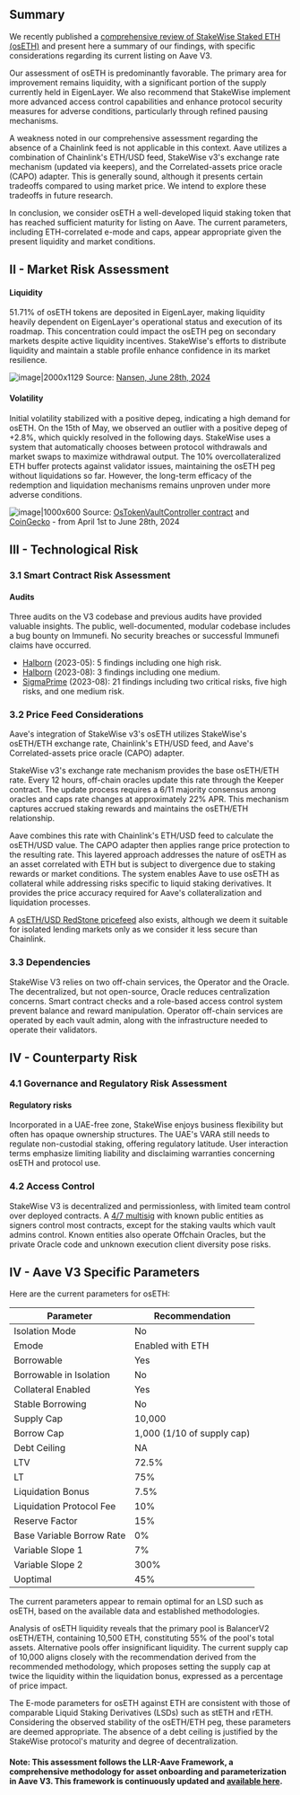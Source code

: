 ## Summary

We recently published a [comprehensive review of StakeWise Staked ETH (osETH)](https://www.llamarisk.com/research/collateral-risk-oseth) and present here a summary of our findings, with specific considerations regarding its current listing on Aave V3.

Our assessment of osETH is predominantly favorable. The primary area for improvement remains liquidity, with a significant portion of the supply currently held in EigenLayer. We also recommend that StakeWise implement more advanced access control capabilities and enhance protocol security measures for adverse conditions, particularly through refined pausing mechanisms.

A weakness noted in our comprehensive assessment regarding the absence of a Chainlink feed is not applicable in this context. Aave utilizes a combination of Chainlink's ETH/USD feed, StakeWise v3's exchange rate mechanism (updated via keepers), and the Correlated-assets price oracle (CAPO) adapter. This is generally sound, although it presents certain tradeoffs compared to using market price. We intend to explore these tradeoffs in future research.

In conclusion, we consider osETH a well-developed liquid staking token that has reached sufficient maturity for listing on Aave. The current parameters, including ETH-correlated e-mode and caps, appear appropriate given the present liquidity and market conditions.

## II - Market Risk Assessment

#### Liquidity

51.71% of osETH tokens are deposited in EigenLayer, making liquidity heavily dependent on EigenLayer's operational status and execution of its roadmap. This concentration could impact the osETH peg on secondary markets despite active liquidity incentives. StakeWise's efforts to distribute liquidity and maintain a stable profile enhance confidence in its market resilience.

![image|2000x1129](upload://othy5MqFBatMDj5SdP0AyDyxzAN.png)
Source: [Nansen, June 28th, 2024](https://app.nansen.ai/token-god-mode?tokenAddress=0xf1c9acdc66974dfb6decb12aa385b9cd01190e38&chain=ethereum&tab=token-distribution)

#### Volatility

Initial volatility stabilized with a positive depeg, indicating a high demand for osETH. On the 15th of May, we observed an outlier with a positive depeg of +2.8%, which quickly resolved in the following days. StakeWise uses a system that automatically chooses between protocol withdrawals and market swaps to maximize withdrawal output. The 10% overcollateralized ETH buffer protects against validator issues, maintaining the osETH peg without liquidations so far. However, the long-term efficacy of the redemption and liquidation mechanisms remains unproven under more adverse conditions.

![image|1000x600](upload://d7CCG2Jg3Tdn1u1wU0h8XAq6DmP.png)
Source: [OsTokenVaultController contract](https://etherscan.io/address/0x2A261e60FB14586B474C208b1B7AC6D0f5000306#code) and [CoinGecko](https://www.coingecko.com/en/coins/stakewise-staked-eth/historical_data) - from April 1st to June 28th, 2024

## III - Technological Risk

### 3.1 Smart Contract Risk Assessment

#### Audits

Three audits on the V3 codebase and previous audits have provided valuable insights. The public, well-documented, modular codebase includes a bug bounty on Immunefi. No security breaches or successful Immunefi claims have occurred.

- [Halborn](https://github.com/stakewise/v3-core/blob/main/audits/05-2023-Halborn.pdf) (2023-05): 5 findings including one high risk.
- [Halborn](https://github.com/stakewise/v3-core/blob/main/audits/08-2023-Halborn.pdf) (2023-08): 3 findings including one medium.
- [SigmaPrime](https://github.com/stakewise/v3-core/blob/main/audits/08-2023-Sigma-Prime.pdf) (2023-08): 21 findings including two critical risks, five high risks, and one medium risk.

### 3.2 Price Feed Considerations

Aave's integration of StakeWise v3's osETH utilizes StakeWise's osETH/ETH exchange rate, Chainlink's ETH/USD feed, and Aave's Correlated-assets price oracle (CAPO) adapter.

StakeWise v3's exchange rate mechanism provides the base osETH/ETH rate. Every 12 hours, off-chain oracles update this rate through the Keeper contract. The update process requires a 6/11 majority consensus among oracles and caps rate changes at approximately 22% APR. This mechanism captures accrued staking rewards and maintains the osETH/ETH relationship.

Aave combines this rate with Chainlink's ETH/USD feed to calculate the osETH/USD value. The CAPO adapter then applies range price protection to the resulting rate. This layered approach addresses the nature of osETH as an asset correlated with ETH but is subject to divergence due to staking rewards or market conditions. The system enables Aave to use osETH as collateral while addressing risks specific to liquid staking derivatives. It provides the price accuracy required for Aave's collateralization and liquidation processes.

A [osETH/USD RedStone pricefeed](https://app.redstone.finance/#/app/token/osETH) also exists, although we deem it suitable for isolated lending markets only as we consider it less secure than Chainlink.

### 3.3 Dependencies

StakeWise V3 relies on two off-chain services, the Operator and the Oracle. The decentralized, but not open-source, Oracle reduces centralization concerns. Smart contract checks and a role-based access control system prevent balance and reward manipulation. Operator off-chain services are operated by each vault admin, along with the infrastructure needed to operate their validators.

## IV - Counterparty Risk

### 4.1 Governance and Regulatory Risk Assessment

#### Regulatory risks

Incorporated in a UAE-free zone, StakeWise enjoys business flexibility but often has opaque ownership structures. The UAE's VARA still needs to regulate non-custodial staking, offering regulatory latitude. User interaction terms emphasize limiting liability and disclaiming warranties concerning osETH and protocol use.

### 4.2 Access Control

StakeWise V3 is decentralized and permissionless, with limited team control over deployed contracts. A [4/7 multisig](https://etherscan.io/address/0x144a98cb1CdBb23610501fE6108858D9B7D24934) with known public entities as signers control most contracts, except for the staking vaults which vault admins control. Known entities also operate Offchain Oracles, but the private Oracle code and unknown execution client diversity pose risks.

## IV - Aave V3 Specific Parameters

Here are the current parameters for osETH:

| Parameter                 | Recommendation |
|---------------------------|----------------|
| Isolation Mode            | No               |
| Emode                     | Enabled with ETH  |
| Borrowable                | Yes               |
| Borrowable in Isolation   | No               |
| Collateral Enabled        | Yes               |
| Stable Borrowing          | No               |
| Supply Cap                | 10,000              |
| Borrow Cap                | 1,000 (1/10 of supply cap) |
| Debt Ceiling              | NA               |
| LTV                       | 72.5%               |
| LT                        | 75%               |
| Liquidation Bonus         | 7.5%               |
| Liquidation Protocol Fee  | 10%               |
| Reserve Factor            | 15%               |
| Base Variable Borrow Rate | 0%               |
| Variable Slope 1          | 7%               |
| Variable Slope 2          | 300%               |
| Uoptimal                  | 45%               |

The current parameters appear to remain optimal for an LSD such as osETH, based on the available data and established methodologies.

Analysis of osETH liquidity reveals that the primary pool is BalancerV2 osETH/ETH, containing 10,500 ETH, constituting 55% of the pool's total assets. Alternative pools offer insignificant liquidity. The current supply cap of 10,000 aligns closely with the recommendation derived from the recommended methodology, which proposes setting the supply cap at twice the liquidity within the liquidation bonus, expressed as a percentage of price impact.

The E-mode parameters for osETH against ETH are consistent with those of comparable Liquid Staking Derivatives (LSDs) such as stETH and rETH. Considering the observed stability of the osETH/ETH peg, these parameters are deemed appropriate. The absence of a debt ceiling is justified by the StakeWise protocol's maturity and degree of decentralization.

#### Note: This assessment follows the LLR-Aave Framework, a comprehensive methodology for asset onboarding and parameterization in Aave V3. This framework is continuously updated and [available here](https://github.com/llama-risk/aave-research/blob/main/frameworks/aave_v3_framework.md).
